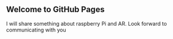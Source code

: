 ## Welcome to GitHub Pages

I will share something about raspberry Pi and AR.
Look forward to communicating with you
